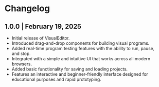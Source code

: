 # Changelog

## 1.0.0 | February 19, 2025
- Initial release of VisualEditor.
- Introduced drag-and-drop components for building visual programs.
- Added real-time program testing features with the ability to run, pause, and stop.
- Integrated with a simple and intuitive UI that works across all modern browsers.
- Added basic functionality for saving and loading projects.
- Features an interactive and beginner-friendly interface designed for educational purposes and rapid prototyping.
